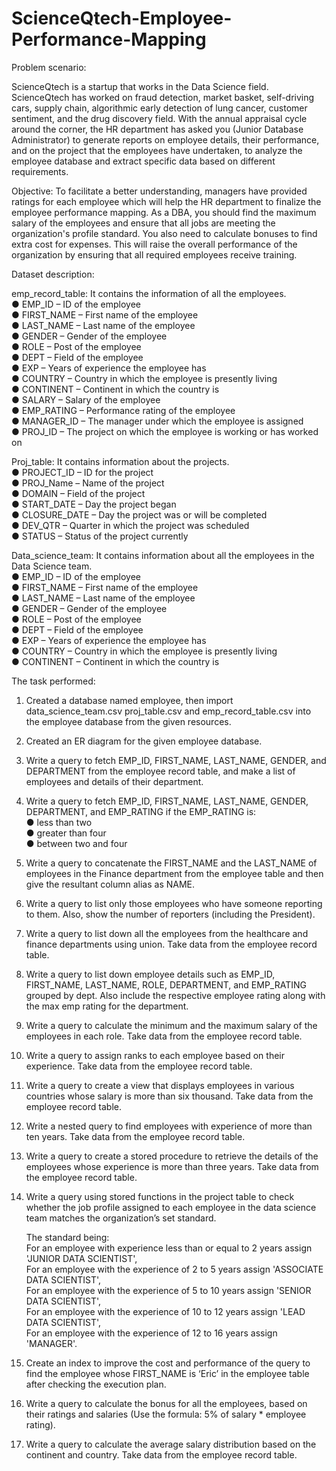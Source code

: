 # ScienceQtech-Employee-Performance-Mapping
Problem scenario:

ScienceQtech is a startup that works in the Data Science field. ScienceQtech has worked on fraud detection, market basket, self-driving cars, supply chain, algorithmic early detection of lung cancer, customer sentiment, and the drug discovery field. With the annual appraisal cycle around the corner, the HR department has asked you (Junior Database Administrator) to generate reports on employee details, their performance, and on the project that the employees have undertaken, to analyze the employee database and extract specific data based on different requirements.

Objective: 
To facilitate a better understanding, managers have provided ratings for each employee which will help the HR department to finalize the employee performance mapping. As a DBA, you should find the maximum salary of the employees and ensure that all jobs are meeting the organization's profile standard. You also need to calculate bonuses to find extra cost for expenses. This will raise the overall performance of the organization by ensuring that all required employees receive training.

Dataset description:

emp_record_table: It contains the information of all the employees.<br/>
●	EMP_ID – ID of the employee<br/>
●	FIRST_NAME – First name of the employee<br/>
●	LAST_NAME – Last name of the employee<br/>
●	GENDER – Gender of the employee<br/>
●	ROLE – Post of the employee<br/>
●	DEPT – Field of the employee<br/>
●	EXP – Years of experience the employee has<br/>
●	COUNTRY – Country in which the employee is presently living<br/>
●	CONTINENT – Continent in which the country is<br/>
●	SALARY – Salary of the employee<br/>
●	EMP_RATING – Performance rating of the employee<br/>
●	MANAGER_ID – The manager under which the employee is assigned <br/>
●	PROJ_ID – The project on which the employee is working or has worked on<br/>


Proj_table: It contains information about the projects.<br/>
●	PROJECT_ID – ID for the project<br/>
●	PROJ_Name – Name of the project<br/>
●	DOMAIN – Field of the project<br/>
●	START_DATE – Day the project began<br/>
●	CLOSURE_DATE – Day the project was or will be completed<br/>
●	DEV_QTR – Quarter in which the project was scheduled<br/>
●	STATUS – Status of the project currently<br/>

Data_science_team: It contains information about all the employees in the Data Science team.<br/>
●	EMP_ID – ID of the employee<br/>
●	FIRST_NAME – First name of the employee<br/>
●	LAST_NAME – Last name of the employee<br/>
●	GENDER – Gender of the employee<br/>
●	ROLE – Post of the employee<br/>
●	DEPT – Field of the employee<br/>
●	EXP – Years of experience the employee has<br/>
●	COUNTRY – Country in which the employee is presently living<br/>
●	CONTINENT – Continent in which the country is<br/>

The task performed: 

1.	Created a database named employee, then import data_science_team.csv proj_table.csv and emp_record_table.csv into the employee database from the given resources.

2.	Created an ER diagram for the given employee database.

3.	Write a query to fetch EMP_ID, FIRST_NAME, LAST_NAME, GENDER, and DEPARTMENT from the employee record table, and make a list of employees and details of their department.

4.	Write a query to fetch EMP_ID, FIRST_NAME, LAST_NAME, GENDER, DEPARTMENT, and EMP_RATING if the EMP_RATING is:<br/>
●	less than two<br/>
●	greater than four <br/>
●	between two and four<br/>

5.	Write a query to concatenate the FIRST_NAME and the LAST_NAME of employees in the Finance department from the employee table and then give the resultant column alias as NAME.

6.	Write a query to list only those employees who have someone reporting to them. Also, show the number of reporters (including the President).

7.	Write a query to list down all the employees from the healthcare and finance departments using union. Take data from the employee record table.

8.	Write a query to list down employee details such as EMP_ID, FIRST_NAME, LAST_NAME, ROLE, DEPARTMENT, and EMP_RATING grouped by dept. Also include the respective employee rating along with the max emp rating for the department.

9.	Write a query to calculate the minimum and the maximum salary of the employees in each role. Take data from the employee record table.

10.	Write a query to assign ranks to each employee based on their experience. Take data from the employee record table.

11.	Write a query to create a view that displays employees in various countries whose salary is more than six thousand. Take data from the employee record table.

12.	Write a nested query to find employees with experience of more than ten years. Take data from the employee record table.

13.	Write a query to create a stored procedure to retrieve the details of the employees whose experience is more than three years. Take data from the employee record table.

14.	Write a query using stored functions in the project table to check whether the job profile assigned to each employee in the data science team matches the organization’s set standard.

    The standard being:<br/>
    For an employee with experience less than or equal to 2 years assign 'JUNIOR DATA SCIENTIST',<br/>
    For an employee with the experience of 2 to 5 years assign 'ASSOCIATE DATA SCIENTIST',<br/>
    For an employee with the experience of 5 to 10 years assign 'SENIOR DATA SCIENTIST',<br/>
    For an employee with the experience of 10 to 12 years assign 'LEAD DATA SCIENTIST',<br/>
    For an employee with the experience of 12 to 16 years assign 'MANAGER'.<br/>

15.	Create an index to improve the cost and performance of the query to find the employee whose FIRST_NAME is ‘Eric’ in the employee table after checking the execution plan.

16.	Write a query to calculate the bonus for all the employees, based on their ratings and salaries (Use the formula: 5% of salary * employee rating).

17.	Write a query to calculate the average salary distribution based on the continent and country. Take data from the employee record table.


